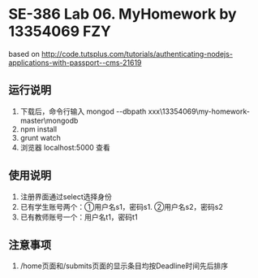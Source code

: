 # SE-386 Lab 06. MyHomework by 13354069 FZY   

based on http://code.tutsplus.com/tutorials/authenticating-nodejs-applications-with-passport--cms-21619

## 运行说明
1. 下载后，命令行输入 mongod --dbpath xxx\13354069\my-homework-master\mongodb
2. npm install
3. grunt watch
4. 浏览器 localhost:5000 查看

## 使用说明
1. 注册界面通过select选择身份
2. 已有学生账号两个：①用户名s1，密码s1. ②用户名s2，密码s2
3. 已有教师账号一个：用户名t1，密码t1

## 注意事项
1. /home页面和/submits页面的显示条目均按Deadline时间先后排序